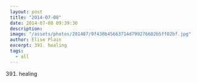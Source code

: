 ```yaml
---
layout: post
title: "2014-07-08"
date: 2014-07-08 09:39:30
description: 
image: "/assets/photos/201407/9f430b45663714d799276602b5ff02bf.jpg"
author: Elise Plain
excerpt: 391. healing
tags: 
  - all
---
```


391. healing
<p></p>
